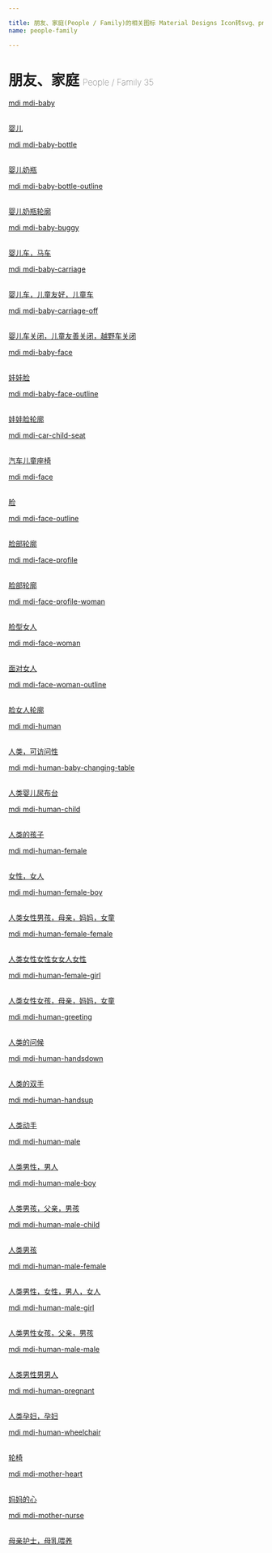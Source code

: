 ```yaml
---

title: 朋友、家庭(People / Family)的相关图标 Material Designs Icon转svg、png下载
name: people-family

---
```


# 朋友、家庭  <small style="font-size: 60%;font-weight: 100">People / Family <span class="badge-secondary badge">35</span> </small>

<search tag="people-family" :max="0"/>

<div class="icon-list row" id="search-show"><a href="/icon/baby.html" class="icon-item col-6 col-sm-4 col-md-2"><div class="icon-item-inner"><i class="mdi mdi-baby"></i><p><span>mdi mdi-baby</span></p> <p><br> 婴儿</p></div></a><a href="/icon/baby-bottle.html" class="icon-item col-6 col-sm-4 col-md-2"><div class="icon-item-inner"><i class="mdi mdi-baby-bottle"></i><p><span>mdi mdi-baby-bottle</span></p> <p><br> 婴儿奶瓶</p></div></a><a href="/icon/baby-bottle-outline.html" class="icon-item col-6 col-sm-4 col-md-2"><div class="icon-item-inner"><i class="mdi mdi-baby-bottle-outline"></i><p><span>mdi mdi-baby-bottle-outline</span></p> <p><br> 婴儿奶瓶轮廓</p></div></a><a href="/icon/baby-buggy.html" class="icon-item col-6 col-sm-4 col-md-2"><div class="icon-item-inner"><i class="mdi mdi-baby-buggy"></i><p><span>mdi mdi-baby-buggy</span></p> <p><br> 婴儿车，马车</p></div></a><a href="/icon/baby-carriage.html" class="icon-item col-6 col-sm-4 col-md-2"><div class="icon-item-inner"><i class="mdi mdi-baby-carriage"></i><p><span>mdi mdi-baby-carriage</span></p> <p><br> 婴儿车，儿童友好，儿童车</p></div></a><a href="/icon/baby-carriage-off.html" class="icon-item col-6 col-sm-4 col-md-2"><div class="icon-item-inner"><i class="mdi mdi-baby-carriage-off"></i><p><span>mdi mdi-baby-carriage-off</span></p> <p><br> 婴儿车关闭，儿童友善关闭，越野车关闭</p></div></a><a href="/icon/baby-face.html" class="icon-item col-6 col-sm-4 col-md-2"><div class="icon-item-inner"><i class="mdi mdi-baby-face"></i><p><span>mdi mdi-baby-face</span></p> <p><br> 娃娃脸</p></div></a><a href="/icon/baby-face-outline.html" class="icon-item col-6 col-sm-4 col-md-2"><div class="icon-item-inner"><i class="mdi mdi-baby-face-outline"></i><p><span>mdi mdi-baby-face-outline</span></p> <p><br> 娃娃脸轮廓</p></div></a><a href="/icon/car-child-seat.html" class="icon-item col-6 col-sm-4 col-md-2"><div class="icon-item-inner"><i class="mdi mdi-car-child-seat"></i><p><span>mdi mdi-car-child-seat</span></p> <p><br> 汽车儿童座椅</p></div></a><a href="/icon/face.html" class="icon-item col-6 col-sm-4 col-md-2"><div class="icon-item-inner"><i class="mdi mdi-face"></i><p><span>mdi mdi-face</span></p> <p><br> 脸</p></div></a><a href="/icon/face-outline.html" class="icon-item col-6 col-sm-4 col-md-2"><div class="icon-item-inner"><i class="mdi mdi-face-outline"></i><p><span>mdi mdi-face-outline</span></p> <p><br> 脸部轮廓</p></div></a><a href="/icon/face-profile.html" class="icon-item col-6 col-sm-4 col-md-2"><div class="icon-item-inner"><i class="mdi mdi-face-profile"></i><p><span>mdi mdi-face-profile</span></p> <p><br> 脸部轮廓</p></div></a><a href="/icon/face-profile-woman.html" class="icon-item col-6 col-sm-4 col-md-2"><div class="icon-item-inner"><i class="mdi mdi-face-profile-woman"></i><p><span>mdi mdi-face-profile-woman</span></p> <p><br> 脸型女人</p></div></a><a href="/icon/face-woman.html" class="icon-item col-6 col-sm-4 col-md-2"><div class="icon-item-inner"><i class="mdi mdi-face-woman"></i><p><span>mdi mdi-face-woman</span></p> <p><br> 面对女人</p></div></a><a href="/icon/face-woman-outline.html" class="icon-item col-6 col-sm-4 col-md-2"><div class="icon-item-inner"><i class="mdi mdi-face-woman-outline"></i><p><span>mdi mdi-face-woman-outline</span></p> <p><br> 脸女人轮廓</p></div></a><a href="/icon/human.html" class="icon-item col-6 col-sm-4 col-md-2"><div class="icon-item-inner"><i class="mdi mdi-human"></i><p><span>mdi mdi-human</span></p> <p><br> 人类，可访问性</p></div></a><a href="/icon/human-baby-changing-table.html" class="icon-item col-6 col-sm-4 col-md-2"><div class="icon-item-inner"><i class="mdi mdi-human-baby-changing-table"></i><p><span>mdi mdi-human-baby-changing-table</span></p> <p><br> 人类婴儿尿布台</p></div></a><a href="/icon/human-child.html" class="icon-item col-6 col-sm-4 col-md-2"><div class="icon-item-inner"><i class="mdi mdi-human-child"></i><p><span>mdi mdi-human-child</span></p> <p><br> 人类的孩子</p></div></a><a href="/icon/human-female.html" class="icon-item col-6 col-sm-4 col-md-2"><div class="icon-item-inner"><i class="mdi mdi-human-female"></i><p><span>mdi mdi-human-female</span></p> <p><br> 女性，女人</p></div></a><a href="/icon/human-female-boy.html" class="icon-item col-6 col-sm-4 col-md-2"><div class="icon-item-inner"><i class="mdi mdi-human-female-boy"></i><p><span>mdi mdi-human-female-boy</span></p> <p><br> 人类女性男孩，母亲，妈妈，女童</p></div></a><a href="/icon/human-female-female.html" class="icon-item col-6 col-sm-4 col-md-2"><div class="icon-item-inner"><i class="mdi mdi-human-female-female"></i><p><span>mdi mdi-human-female-female</span></p> <p><br> 人类女性女性女女人女性</p></div></a><a href="/icon/human-female-girl.html" class="icon-item col-6 col-sm-4 col-md-2"><div class="icon-item-inner"><i class="mdi mdi-human-female-girl"></i><p><span>mdi mdi-human-female-girl</span></p> <p><br> 人类女性女孩，母亲，妈妈，女童</p></div></a><a href="/icon/human-greeting.html" class="icon-item col-6 col-sm-4 col-md-2"><div class="icon-item-inner"><i class="mdi mdi-human-greeting"></i><p><span>mdi mdi-human-greeting</span></p> <p><br> 人类的问候</p></div></a><a href="/icon/human-handsdown.html" class="icon-item col-6 col-sm-4 col-md-2"><div class="icon-item-inner"><i class="mdi mdi-human-handsdown"></i><p><span>mdi mdi-human-handsdown</span></p> <p><br> 人类的双手</p></div></a><a href="/icon/human-handsup.html" class="icon-item col-6 col-sm-4 col-md-2"><div class="icon-item-inner"><i class="mdi mdi-human-handsup"></i><p><span>mdi mdi-human-handsup</span></p> <p><br> 人类动手</p></div></a><a href="/icon/human-male.html" class="icon-item col-6 col-sm-4 col-md-2"><div class="icon-item-inner"><i class="mdi mdi-human-male"></i><p><span>mdi mdi-human-male</span></p> <p><br> 人类男性，男人</p></div></a><a href="/icon/human-male-boy.html" class="icon-item col-6 col-sm-4 col-md-2"><div class="icon-item-inner"><i class="mdi mdi-human-male-boy"></i><p><span>mdi mdi-human-male-boy</span></p> <p><br> 人类男孩，父亲，男孩</p></div></a><a href="/icon/human-male-child.html" class="icon-item col-6 col-sm-4 col-md-2"><div class="icon-item-inner"><i class="mdi mdi-human-male-child"></i><p><span>mdi mdi-human-male-child</span></p> <p><br> 人类男孩</p></div></a><a href="/icon/human-male-female.html" class="icon-item col-6 col-sm-4 col-md-2"><div class="icon-item-inner"><i class="mdi mdi-human-male-female"></i><p><span>mdi mdi-human-male-female</span></p> <p><br> 人类男性，女性，男人，女人</p></div></a><a href="/icon/human-male-girl.html" class="icon-item col-6 col-sm-4 col-md-2"><div class="icon-item-inner"><i class="mdi mdi-human-male-girl"></i><p><span>mdi mdi-human-male-girl</span></p> <p><br> 人类男性女孩，父亲，男孩</p></div></a><a href="/icon/human-male-male.html" class="icon-item col-6 col-sm-4 col-md-2"><div class="icon-item-inner"><i class="mdi mdi-human-male-male"></i><p><span>mdi mdi-human-male-male</span></p> <p><br> 人类男性男男人</p></div></a><a href="/icon/human-pregnant.html" class="icon-item col-6 col-sm-4 col-md-2"><div class="icon-item-inner"><i class="mdi mdi-human-pregnant"></i><p><span>mdi mdi-human-pregnant</span></p> <p><br> 人类孕妇，孕妇</p></div></a><a href="/icon/human-wheelchair.html" class="icon-item col-6 col-sm-4 col-md-2"><div class="icon-item-inner"><i class="mdi mdi-human-wheelchair"></i><p><span>mdi mdi-human-wheelchair</span></p> <p><br> 轮椅</p></div></a><a href="/icon/mother-heart.html" class="icon-item col-6 col-sm-4 col-md-2"><div class="icon-item-inner"><i class="mdi mdi-mother-heart"></i><p><span>mdi mdi-mother-heart</span></p> <p><br> 妈妈的心</p></div></a><a href="/icon/mother-nurse.html" class="icon-item col-6 col-sm-4 col-md-2"><div class="icon-item-inner"><i class="mdi mdi-mother-nurse"></i><p><span>mdi mdi-mother-nurse</span></p> <p><br> 母亲护士，母乳喂养</p></div></a></div>

